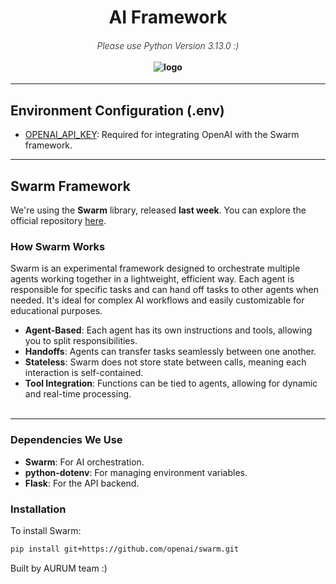 <h1 align="center">AI Framework</h1>

<h4 align="center">
  <span style="font-weight: 300; font-style: italic;">Please use Python Version 3.13.0 :)</span>
  <br><br>
  <img src="assets/logo.jpeg" alt="logo">
</h4>

---

## Environment Configuration (.env)

- [OPENAI_API_KEY](https://github.com/Aurum-App-xyz/Aurum/blob/85d6ea4fbbf264d2b47d59f663f7b9e6b60ff7af/AiFramework/api.py#L12): Required for integrating OpenAI with the Swarm framework.

---

## Swarm Framework

We're using the **Swarm** library, released **last week**. You can explore the official repository [here](https://github.com/openai/swarm).

### How Swarm Works

Swarm is an experimental framework designed to orchestrate multiple agents working together in a lightweight, efficient way. Each agent is responsible for specific tasks and can hand off tasks to other agents when needed. It's ideal for complex AI workflows and easily customizable for educational purposes.

- **Agent-Based**: Each agent has its own instructions and tools, allowing you to split responsibilities.
- **Handoffs**: Agents can transfer tasks seamlessly between one another.
- **Stateless**: Swarm does not store state between calls, meaning each interaction is self-contained.
- **Tool Integration**: Functions can be tied to agents, allowing for dynamic and real-time processing.
<br><br>

<hr>

### Dependencies We Use

- **Swarm**: For AI orchestration.
- **python-dotenv**: For managing environment variables.
- **Flask**: For the API backend.

### Installation

To install Swarm:
```bash
pip install git+https://github.com/openai/swarm.git
```

Built by AURUM team :)